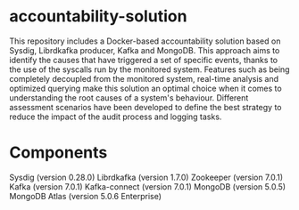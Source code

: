 # accountability-solution
This repository includes a Docker-based accountability solution based on Sysdig, Librdkafka producer, Kafka and MongoDB. This approach aims to identify the causes that have triggered a set of specific events, thanks to the use of the syscalls run by the monitored system. Features such as being completely decoupled from the monitored system, real-time analysis and optimized querying make this solution an optimal choice when it comes to understanding the root causes of a system's behaviour. Different assessment scenarios have been developed to define the best strategy to reduce the impact of the audit process and logging tasks.

# Components
Sysdig (version 0.28.0)
Librdkafka (version 1.7.0)
Zookeeper (version 7.0.1)
Kafka (version 7.0.1)
Kafka-connect (version 7.0.1)
MongoDB (version 5.0.5)
MongoDB Atlas (version 5.0.6 Enterprise)
